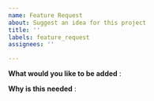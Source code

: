 ```yaml
---
name: Feature Request
about: Suggest an idea for this project
title: ''
labels: feature_request
assignees: ''

---
```


<!-- Please only use this template for submitting feature requests -->

**What would you like to be added**
: 

**Why is this needed**
:
